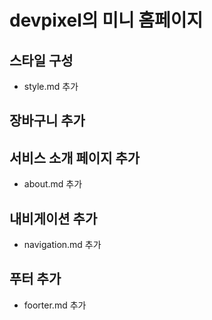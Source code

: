 # devpixel의 미니 홈페이지



## 스타일 구성
+ style.md 추가


## 장바구니 추가

## 서비스 소개 페이지 추가
- about.md 추가


## 내비게이션 추가
- navigation.md 추가


## 푸터 추가
- foorter.md 추가


